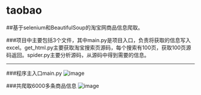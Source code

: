 taobao
=====
##基于selenium和BeautifulSoup的淘宝网商品信息爬取。

###项目中主要包括3个文件，其中main.py是项目入口，负责将获取的信息写入excel。get_html.py主要获取淘宝搜索页源码，每个搜索有100页，获取100页源码返回。spider.py主要分析源码，从源码中得到需要的信息。

----
###程序主入口main.py
![image](https://github.com/milkyrose/spider_taobao/blob/master/img/1.jpg)

###共爬取6000多条商品信息
![image](https://github.com/milkyrose/spider_taobao/raw/master/img/2.jpg)
